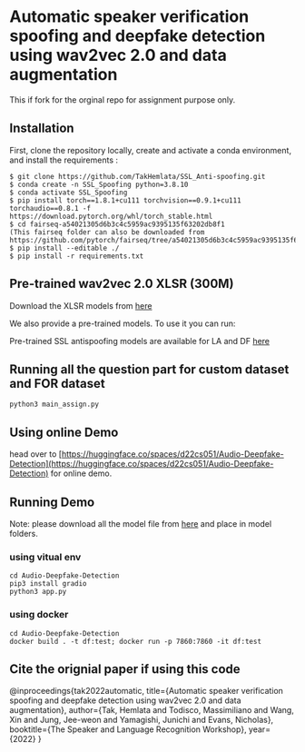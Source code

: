 Automatic speaker verification spoofing and deepfake detection using wav2vec 2.0 and data augmentation
===============
This if fork for the orginal repo for assignment purpose only.
## Installation
First, clone the repository locally, create and activate a conda environment, and install the requirements :
```
$ git clone https://github.com/TakHemlata/SSL_Anti-spoofing.git
$ conda create -n SSL_Spoofing python=3.8.10
$ conda activate SSL_Spoofing
$ pip install torch==1.8.1+cu111 torchvision==0.9.1+cu111 torchaudio==0.8.1 -f https://download.pytorch.org/whl/torch_stable.html
$ cd fairseq-a54021305d6b3c4c5959ac9395135f63202db8f1
(This fairseq folder can also be downloaded from https://github.com/pytorch/fairseq/tree/a54021305d6b3c4c5959ac9395135f63202db8f1)
$ pip install --editable ./
$ pip install -r requirements.txt
```


## Pre-trained wav2vec 2.0 XLSR (300M)
Download the XLSR models from [here](https://github.com/pytorch/fairseq/tree/main/examples/wav2vec/xlsr)

We also provide a pre-trained models. To use it you can run: 

Pre-trained SSL antispoofing models are available for LA and DF [here](https://drive.google.com/drive/folders/1c4ywztEVlYVijfwbGLl9OEa1SNtFKppB?usp=sharing)


## Running all the question part for custom dataset and FOR dataset
```
python3 main_assign.py
```

## Using online Demo
head over to [https://huggingface.co/spaces/d22cs051/Audio-Deepfake-Detection](https://huggingface.co/spaces/d22cs051/Audio-Deepfake-Detection) for online demo.

## Running Demo

Note: please download all the model file from [here](https://huggingface.co/spaces/d22cs051/Audio-Deepfake-Detection/tree/main/models) and place in model folders.
### using vitual env
```
cd Audio-Deepfake-Detection
pip3 install gradio
python3 app.py
```

### using docker
```
cd Audio-Deepfake-Detection
docker build . -t df:test; docker run -p 7860:7860 -it df:test
```



## Cite the orignial paper if using this code
@inproceedings{tak2022automatic,
  title={Automatic speaker verification spoofing and deepfake detection using wav2vec 2.0 and data augmentation},
  author={Tak, Hemlata and Todisco, Massimiliano and Wang, Xin and Jung, Jee-weon and Yamagishi, Junichi and Evans, Nicholas},
  booktitle={The Speaker and Language Recognition Workshop},
  year={2022}
}
```

